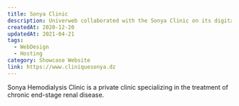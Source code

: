 ```yaml
---
title: Sonya Clinic
description: Univerweb collaborated with the Sonya Clinic on its digital presence. We created the website and we provide hosting.
createdAt: 2020-12-20
updatedAt: 2021-04-21
tags:
  - WebDesign
  - Hosting
category: Showcase Website
link: https://www.cliniquesonya.dz
---
```


Sonya Hemodialysis Clinic is a private clinic specializing in the treatment of chronic end-stage renal disease.

